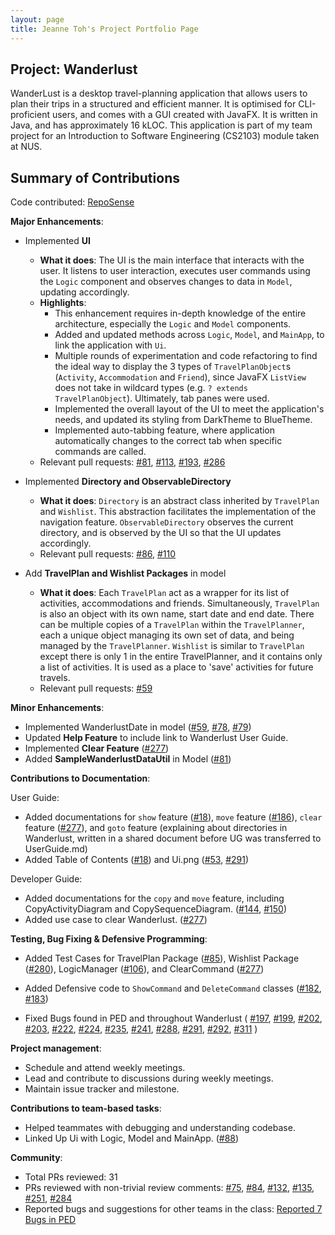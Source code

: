 ```yaml
---
layout: page
title: Jeanne Toh's Project Portfolio Page
---
```

## Project: Wanderlust

WanderLust is a desktop travel-planning application that allows users to plan their trips in a structured and efficient manner.
It is optimised for CLI-proficient users, and comes with a GUI created with JavaFX.
It is written in Java, and has approximately 16 kLOC. 
This application is part of my team project for an Introduction to Software Engineering (CS2103) module taken at NUS.
## Summary of Contributions

Code contributed: [RepoSense](https://nus-cs2103-ay2021s1.github.io/tp-dashboard/#breakdown=true&search=jeannetoh99)

**Major Enhancements**:
- Implemented **UI**
    - **What it does**: The UI is the main interface that interacts with the user. It listens to user interaction,
          executes user commands using the `Logic` component and observes changes to data in `Model`, updating
          accordingly.
    - **Highlights**:
        - This enhancement requires in-depth knowledge of the entire architecture, especially the `Logic` and `Model` components.
        - Added and updated methods across `Logic`, `Model`, and `MainApp`, to link the application with `Ui`.
        - Multiple rounds of experimentation and code refactoring to find the ideal way to display the 3 types of `TravelPlanObject`s
            (`Activity`, `Accommodation` and `Friend`), since JavaFX `ListView` does not take in wildcard types (e.g. `? extends TravelPlanObject`).
            Ultimately, tab panes were used.
        - Implemented the overall layout of the UI to meet the application's needs, and updated its styling from DarkTheme to BlueTheme.
        - Implemented auto-tabbing feature, where application automatically changes to the correct tab when specific commands are called.
    - Relevant pull requests: [\#81](https://github.com/AY2021S1-CS2103-T14-3/tp/pull/81),
        [\#113](https://github.com/AY2021S1-CS2103-T14-3/tp/pull/113),
        [\#193](https://github.com/AY2021S1-CS2103-T14-3/tp/pull/193),
        [\#286](https://github.com/AY2021S1-CS2103-T14-3/tp/pull/286)

- Implemented **Directory and ObservableDirectory**
    - **What it does**: `Directory` is an abstract class inherited by `TravelPlan` and `Wishlist`. This abstraction facilitates
        the implementation of the navigation feature. `ObservableDirectory` observes the current directory, and is observed by the UI so that the UI updates accordingly.
    - Relevant pull requests: [\#86](https://github.com/AY2021S1-CS2103-T14-3/tp/pull/86), [\#110](https://github.com/AY2021S1-CS2103-T14-3/tp/pull/110)

- Add **TravelPlan and Wishlist Packages** in model
    - **What it does**: Each `TravelPlan` act as a wrapper for its list of activities, accommodations and friends.
        Simultaneously, `TravelPlan` is also an object with its own name, start date and end date. There can be multiple copies
        of a `TravelPlan` within the `TravelPlanner`, each a unique object managing its own set of data, and being managed
        by the `TravelPlanner`. `Wishlist` is similar to `TravelPlan` except there is only 1 in the entire TravelPlanner,
        and it contains only a list of activities. It is used as a place to 'save' activities for future travels.
    - Relevant pull requests: [\#59](https://github.com/AY2021S1-CS2103-T14-3/tp/pull/59)

**Minor Enhancements**:
- Implemented WanderlustDate in model ([\#59](https://github.com/AY2021S1-CS2103-T14-3/tp/pull/59),
    [\#78](https://github.com/AY2021S1-CS2103-T14-3/tp/pull/78),
    [\#79](https://github.com/AY2021S1-CS2103-T14-3/tp/pull/79))
- Updated **Help Feature** to include link to Wanderlust User Guide.
- Implemented **Clear Feature** ([\#277](https://github.com/AY2021S1-CS2103-T14-3/tp/pull/277))
- Added **SampleWanderlustDataUtil** in Model ([\#81](https://github.com/AY2021S1-CS2103-T14-3/tp/pull/81))

**Contributions to Documentation**:

User Guide:
- Added documentations for `show` feature ([\#18](https://github.com/AY2021S1-CS2103-T14-3/tp/pull/18)),
    `move` feature ([\#186](https://github.com/AY2021S1-CS2103-T14-3/tp/pull/186)),
    `clear` feature ([\#277](https://github.com/AY2021S1-CS2103-T14-3/tp/pull/277)), and
    `goto` feature (explaining about directories in Wanderlust, written in a shared document before UG was transferred to UserGuide.md)
- Added Table of Contents ([\#18](https://github.com/AY2021S1-CS2103-T14-3/tp/pull/18)) and Ui.png ([\#53](https://github.com/AY2021S1-CS2103-T14-3/tp/pull/53), [\#291](https://github.com/AY2021S1-CS2103-T14-3/tp/pull/291))

Developer Guide:
- Added documentations for the `copy` and `move` feature, including CopyActivityDiagram and CopySequenceDiagram.
([\#144](https://github.com/AY2021S1-CS2103-T14-3/tp/pull/144), [\#150](https://github.com/AY2021S1-CS2103-T14-3/tp/pull/150))
- Added use case to clear Wanderlust. ([\#277](https://github.com/AY2021S1-CS2103-T14-3/tp/pull/277))

**Testing, Bug Fixing & Defensive Programming**:
- Added Test Cases for TravelPlan Package ([\#85](https://github.com/AY2021S1-CS2103-T14-3/tp/pull/85)),
    Wishlist Package ([\#280](https://github.com/AY2021S1-CS2103-T14-3/tp/pull/280)),
    LogicManager ([\#106](https://github.com/AY2021S1-CS2103-T14-3/tp/pull/106)), and
    ClearCommand ([\#277](https://github.com/AY2021S1-CS2103-T14-3/tp/pull/277))

- Added Defensive code to `ShowCommand` and `DeleteCommand` classes ([\#182](https://github.com/AY2021S1-CS2103-T14-3/tp/pull/182),
    [\#183](https://github.com/AY2021S1-CS2103-T14-3/tp/pull/183))
- Fixed Bugs found in PED and throughout Wanderlust (
    [\#197](https://github.com/AY2021S1-CS2103-T14-3/tp/pull/197),
    [\#199](https://github.com/AY2021S1-CS2103-T14-3/tp/pull/199),
    [\#202](https://github.com/AY2021S1-CS2103-T14-3/tp/pull/202),
    [\#203](https://github.com/AY2021S1-CS2103-T14-3/tp/pull/203),
    [\#222](https://github.com/AY2021S1-CS2103-T14-3/tp/pull/222),
    [\#224](https://github.com/AY2021S1-CS2103-T14-3/tp/pull/224),
    [\#235](https://github.com/AY2021S1-CS2103-T14-3/tp/pull/235),
    [\#241](https://github.com/AY2021S1-CS2103-T14-3/tp/pull/241),
    [\#288](https://github.com/AY2021S1-CS2103-T14-3/tp/pull/288),
    [\#291](https://github.com/AY2021S1-CS2103-T14-3/tp/pull/291),
    [\#292](https://github.com/AY2021S1-CS2103-T14-3/tp/pull/292),
    [\#311](https://github.com/AY2021S1-CS2103-T14-3/tp/pull/311)
  )

**Project management**:
- Schedule and attend weekly meetings.
- Lead and contribute to discussions during weekly meetings.
- Maintain issue tracker and milestone.

**Contributions to team-based tasks**:
- Helped teammates with debugging and understanding codebase.
- Linked Up Ui with Logic, Model and MainApp. ([\#88](https://github.com/AY2021S1-CS2103-T14-3/tp/pull/88))

**Community**:
- Total PRs reviewed: 31
- PRs reviewed with non-trivial review comments:
    [\#75](https://github.com/AY2021S1-CS2103-T14-3/tp/pull/75),
    [\#84](https://github.com/AY2021S1-CS2103-T14-3/tp/pull/84),
    [\#132](https://github.com/AY2021S1-CS2103-T14-3/tp/pull/132),
    [\#135](https://github.com/AY2021S1-CS2103-T14-3/tp/pull/135),
    [\#251](https://github.com/AY2021S1-CS2103-T14-3/tp/pull/251),
    [\#284](https://github.com/AY2021S1-CS2103-T14-3/tp/pull/284)
- Reported bugs and suggestions for other teams in the class:
    [Reported 7 Bugs in PED](https://github.com/jeannetoh99/ped/issues)
